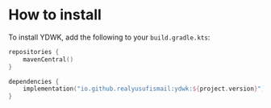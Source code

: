 # How to install

To install YDWK, add the following to your `build.gradle.kts`:

```kotlin
repositories {
    mavenCentral()
}

dependencies {
    implementation("io.github.realyusufismail:ydwk:${project.version}")
}
```